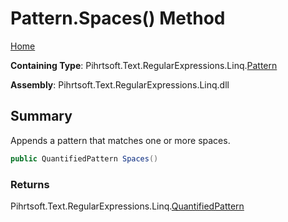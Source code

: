 # Pattern\.Spaces\(\) Method

[Home](../../../../../../README.md)

**Containing Type**: Pihrtsoft\.Text\.RegularExpressions\.Linq\.[Pattern](../README.md)

**Assembly**: Pihrtsoft\.Text\.RegularExpressions\.Linq\.dll

## Summary

Appends a pattern that matches one or more spaces\.

```csharp
public QuantifiedPattern Spaces()
```

### Returns

Pihrtsoft\.Text\.RegularExpressions\.Linq\.[QuantifiedPattern](../../QuantifiedPattern/README.md)

